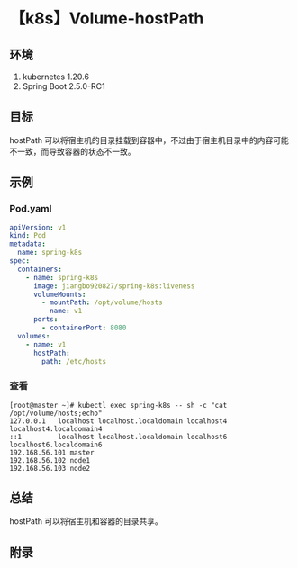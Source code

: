 # 【k8s】Volume-hostPath

## 环境

1. kubernetes 1.20.6
2. Spring Boot 2.5.0-RC1

## 目标

hostPath 可以将宿主机的目录挂载到容器中，不过由于宿主机目录中的内容可能不一致，而导致容器的状态不一致。

## 示例

### Pod.yaml

```yaml
apiVersion: v1
kind: Pod
metadata:
  name: spring-k8s
spec:
  containers:
    - name: spring-k8s
      image: jiangbo920827/spring-k8s:liveness
      volumeMounts:
        - mountPath: /opt/volume/hosts
          name: v1
      ports:
        - containerPort: 8080
  volumes:
    - name: v1
      hostPath:
        path: /etc/hosts
```

### 查看

```
[root@master ~]# kubectl exec spring-k8s -- sh -c "cat /opt/volume/hosts;echo"
127.0.0.1   localhost localhost.localdomain localhost4 localhost4.localdomain4
::1         localhost localhost.localdomain localhost6 localhost6.localdomain6
192.168.56.101 master
192.168.56.102 node1
192.168.56.103 node2
```

## 总结

hostPath 可以将宿主机和容器的目录共享。

## 附录
